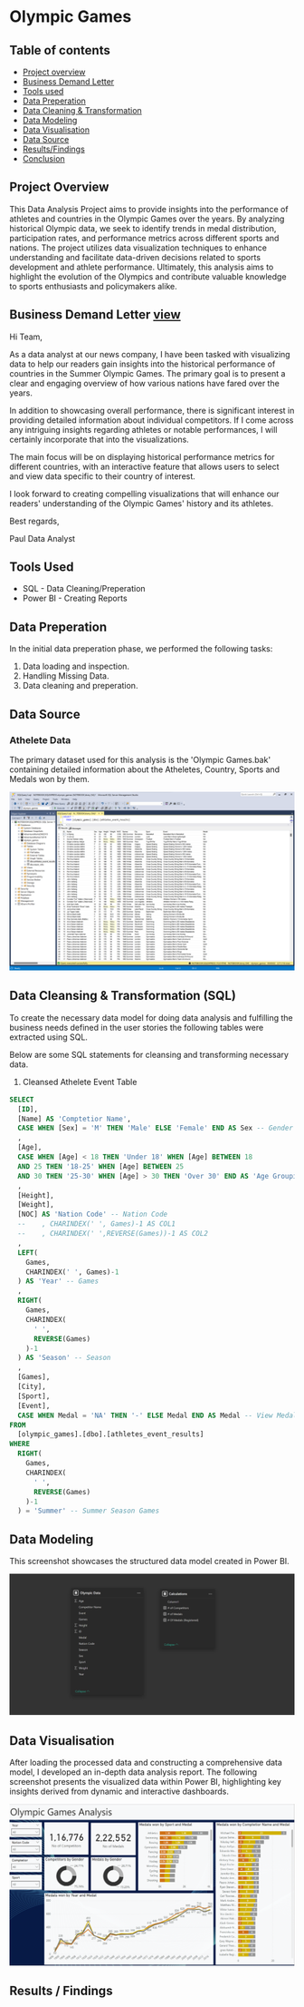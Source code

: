 # Olympic Games

## Table of contents

- [Project overview](#Projectoverview)
- [Business Demand Letter](#)
- [Tools used](#)
- [Data Preperation](#)
- [Data Cleaning & Transformation](#)
- [Data Modeling](#)
- [Data Visualisation](#)
- [Data Source](#)
- [Results/Findings](#)
- [Conclusion](#)

## Project Overview

This Data Analysis Project aims to provide insights into the performance of athletes and countries in the Olympic Games over the years. By analyzing historical Olympic data, we seek to identify trends in medal distribution, participation rates, and performance metrics across different sports and nations. The project utilizes data visualization techniques to enhance understanding and facilitate data-driven decisions related to sports development and athlete performance. Ultimately, this analysis aims to highlight the evolution of the Olympics and contribute valuable knowledge to sports enthusiasts and policymakers alike.

## Business Demand Letter [view](https://github.com/itsmanishjoshi/Olympic-Games/blob/main/2.%20Busines%20Request/Business%20Problem.png) 

Hi Team,

As a data analyst at our news company, I have been tasked with visualizing data to help our readers gain insights into the historical performance of countries in the Summer Olympic Games. The primary goal is to present a clear and engaging overview of how various nations have fared over the years.

In addition to showcasing overall performance, there is significant interest in providing detailed information about individual competitors. If I come across any intriguing insights regarding athletes or notable performances, I will certainly incorporate that into the visualizations.

The main focus will be on displaying historical performance metrics for different countries, with an interactive feature that allows users to select and view data specific to their country of interest.

I look forward to creating compelling visualizations that will enhance our readers' understanding of the Olympic Games' history and its athletes.

Best regards,

Paul
Data Analyst


## Tools Used

- SQL - Data Cleaning/Preperation
- Power BI - Creating Reports

## Data Preperation
In the initial data preperation phase, we performed the following tasks:

1. Data loading and inspection.
2. Handling Missing Data.
3. Data cleaning and preperation.


## Data Source

### Athelete Data
The primary dataset used for this analysis is the 'Olympic Games.bak' containing detailed information about the Atheletes, Country, Sports and Medals won by them.

![Excel Data](https://github.com/itsmanishjoshi/Olympic-Games/blob/main/1.%20Data/Raw%20Data%20-%20img.png)



## Data Cleansing & Transformation (SQL)
To create the necessary data model for doing data analysis and fulfilling the business needs defined in the user stories the following tables were extracted using SQL.

Below are some SQL statements for cleansing and transforming necessary data.

1. Cleansed Athelete Event Table

``` SQL
SELECT 
  [ID], 
  [Name] AS 'Comptetior Name', 
  CASE WHEN [Sex] = 'M' THEN 'Male' ELSE 'Female' END AS Sex -- Gender
  , 
  [Age], 
  CASE WHEN [Age] < 18 THEN 'Under 18' WHEN [Age] BETWEEN 18 
  AND 25 THEN '18-25' WHEN [Age] BETWEEN 25 
  AND 30 THEN '25-30' WHEN [Age] > 30 THEN 'Over 30' END AS 'Age Grouping' -- Age Grouping
  , 
  [Height], 
  [Weight], 
  [NOC] AS 'Nation Code' -- Nation Code
  --    , CHARINDEX(' ', Games)-1 AS COL1
  --    , CHARINDEX(' ',REVERSE(Games))-1 AS COL2
  , 
  LEFT(
    Games, 
    CHARINDEX(' ', Games)-1
  ) AS 'Year' -- Games
  , 
  RIGHT(
    Games, 
    CHARINDEX(
      ' ', 
      REVERSE(Games)
    )-1
  ) AS 'Season' -- Season
  , 
  [Games], 
  [City], 
  [Sport], 
  [Event], 
  CASE WHEN Medal = 'NA' THEN '-' ELSE Medal END AS Medal -- View Medal 
FROM 
  [olympic_games].[dbo].[athletes_event_results] 
WHERE 
  RIGHT(
    Games, 
    CHARINDEX(
      ' ', 
      REVERSE(Games)
    )-1
  ) = 'Summer' -- Summer Season Games
```

## Data Modeling

This screenshot showcases the structured data model created in Power BI.

![Data Model](https://github.com/itsmanishjoshi/Olympic-Games/blob/main/4.%20Power%20BI/Data%20Model.png)


## Data Visualisation

After loading the processed data and constructing a comprehensive data model, I developed an in-depth data analysis report. The following screenshot presents the visualized data within Power BI, highlighting key insights derived from dynamic and interactive dashboards.

![Dashboard](https://github.com/itsmanishjoshi/Olympic-Games/blob/main/4.%20Power%20BI/Dashboard%20-%20img.png)







## Results / Findings
